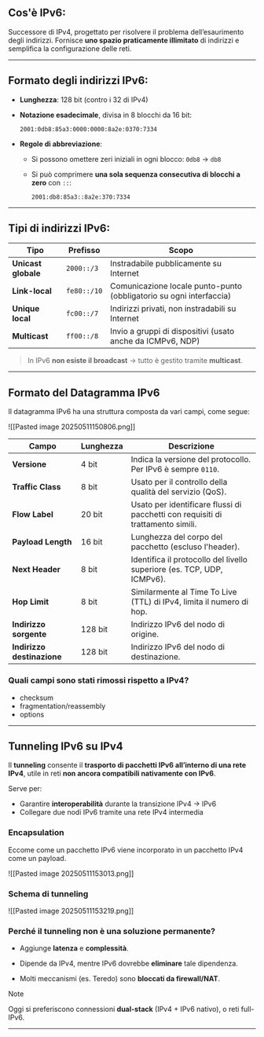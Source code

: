 ## **Cos'è IPv6:**

Successore di IPv4, progettato per risolvere il problema dell’esaurimento degli indirizzi. Fornisce **uno spazio praticamente illimitato** di indirizzi e semplifica la configurazione delle reti.

---

## **Formato degli indirizzi IPv6:**

- **Lunghezza**: 128 bit (contro i 32 di IPv4)
    
- **Notazione esadecimale**, divisa in 8 blocchi da 16 bit:
    
    `2001:0db8:85a3:0000:0000:8a2e:0370:7334`
    
- **Regole di abbreviazione**:
    
    - Si possono omettere zeri iniziali in ogni blocco: `0db8` → `db8`
        
    - Si può comprimere **una sola sequenza consecutiva di blocchi a zero** con `::`:
        
        `2001:db8:85a3::8a2e:370:7334`

---

## **Tipi di indirizzi IPv6:**

|Tipo|Prefisso|Scopo|
|---|---|---|
|**Unicast globale**|`2000::/3`|Instradabile pubblicamente su Internet|
|**Link-local**|`fe80::/10`|Comunicazione locale punto-punto (obbligatorio su ogni interfaccia)|
|**Unique local**|`fc00::/7`|Indirizzi privati, non instradabili su Internet|
|**Multicast**|`ff00::/8`|Invio a gruppi di dispositivi (usato anche da ICMPv6, NDP)|

> In IPv6 **non esiste il broadcast** → tutto è gestito tramite **multicast**.

---

## **Formato del Datagramma IPv6**

Il datagramma IPv6 ha una struttura composta da vari campi, come segue:

![[Pasted image 20250511150806.png]]

|Campo|Lunghezza|Descrizione|
|---|---|---|
|**Versione**|4 bit|Indica la versione del protocollo. Per IPv6 è sempre `0110`.|
|**Traffic Class**|8 bit|Usato per il controllo della qualità del servizio (QoS).|
|**Flow Label**|20 bit|Usato per identificare flussi di pacchetti con requisiti di trattamento simili.|
|**Payload Length**|16 bit|Lunghezza del corpo del pacchetto (escluso l'header).|
|**Next Header**|8 bit|Identifica il protocollo del livello superiore (es. TCP, UDP, ICMPv6).|
|**Hop Limit**|8 bit|Similarmente al Time To Live (TTL) di IPv4, limita il numero di hop.|
|**Indirizzo sorgente**|128 bit|Indirizzo IPv6 del nodo di origine.|
|**Indirizzo destinazione**|128 bit|Indirizzo IPv6 del nodo di destinazione.|

### Quali campi sono stati rimossi rispetto a IPv4?

- checksum
- fragmentation/reassembly
- options

---

## **Tunneling IPv6 su IPv4**

Il **tunneling** consente il **trasporto di pacchetti IPv6 all’interno di una rete IPv4**, utile in reti **non ancora compatibili nativamente con IPv6**.

Serve per:

- Garantire **interoperabilità** durante la transizione IPv4 → IPv6
- Collegare due nodi IPv6 tramite una rete IPv4 intermedia

### Encapsulation

Eccome come un pacchetto IPv6 viene incorporato in un pacchetto IPv4 come un payload.

![[Pasted image 20250511153013.png]]


### Schema di tunneling

![[Pasted image 20250511153219.png]]


### Perché il tunneling non è una soluzione permanente?

- Aggiunge **latenza** e **complessità**.
    
- Dipende da IPv4, mentre IPv6 dovrebbe **eliminare** tale dipendenza.
    
- Molti meccanismi (es. Teredo) sono **bloccati da firewall/NAT**.

> [!NOTE]
>  Oggi si preferiscono connessioni **dual-stack** (IPv4 + IPv6 nativo), o reti full-IPv6.

---


